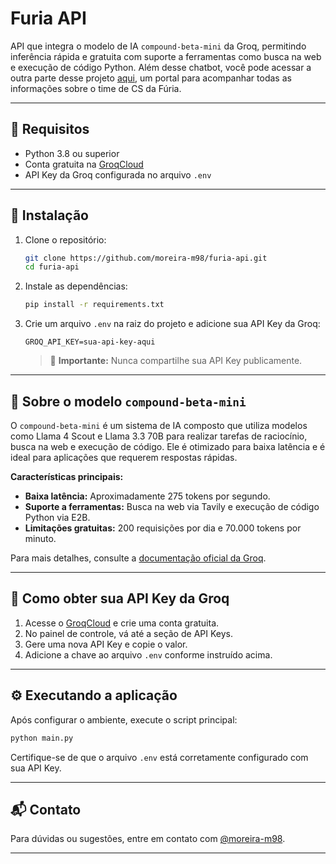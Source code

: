 
# Furia API

API que integra o modelo de IA `compound-beta-mini` da Groq, permitindo inferência rápida e gratuita com suporte a ferramentas como busca na web e execução de código Python. Além desse chatbot, você pode acessar a outra parte desse projeto [aqui](https://github.com/moreira-m98/portal-furia), um portal para acompanhar todas as informações sobre o time de CS da Fúria.

---

## 🔧 Requisitos

- Python 3.8 ou superior
- Conta gratuita na [GroqCloud](https://console.groq.com)
- API Key da Groq configurada no arquivo `.env`

---

## 🚀 Instalação

1. Clone o repositório:

   ```bash
   git clone https://github.com/moreira-m98/furia-api.git
   cd furia-api


2. Instale as dependências:

   ```bash
   pip install -r requirements.txt
   ```

3. Crie um arquivo `.env` na raiz do projeto e adicione sua API Key da Groq:

   ```
   GROQ_API_KEY=sua-api-key-aqui
   ```

   > 🔐 **Importante:** Nunca compartilhe sua API Key publicamente.

---

## 🧠 Sobre o modelo `compound-beta-mini`

O `compound-beta-mini` é um sistema de IA composto que utiliza modelos como Llama 4 Scout e Llama 3.3 70B para realizar tarefas de raciocínio, busca na web e execução de código. Ele é otimizado para baixa latência e é ideal para aplicações que requerem respostas rápidas.

**Características principais:**

- **Baixa latência:** Aproximadamente 275 tokens por segundo.
- **Suporte a ferramentas:** Busca na web via Tavily e execução de código Python via E2B.
- **Limitações gratuitas:** 200 requisições por dia e 70.000 tokens por minuto.

Para mais detalhes, consulte a [documentação oficial da Groq](https://console.groq.com/docs/agentic-tooling/compound-beta-mini).

---

## 📝 Como obter sua API Key da Groq

1. Acesse o [GroqCloud](https://console.groq.com) e crie uma conta gratuita.
2. No painel de controle, vá até a seção de API Keys.
3. Gere uma nova API Key e copie o valor.
4. Adicione a chave ao arquivo `.env` conforme instruído acima.

---

## ⚙️ Executando a aplicação

Após configurar o ambiente, execute o script principal:

```bash
python main.py
```

Certifique-se de que o arquivo `.env` está corretamente configurado com sua API Key.

---


## 📬 Contato

Para dúvidas ou sugestões, entre em contato com [@moreira-m98](https://github.com/moreira-m98).

---

